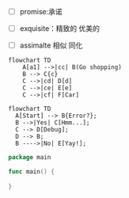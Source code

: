 







- [ ] promise:承诺

- [ ] exquisite：精致的 优美的
- [ ] assimalte 相似 同化









```mermaid
flowchart TD
    A[a1] -->|cc| B(Go shopping)
    B --> C{c}
    C -->|cd| D[d]
    C -->|ce| E[e]
    C -->|cf| F[Car]
```







``` mermaid
flowchart TD
  A[Start] --> B{Error?};
  B -->|Yes| C[Hmm...];
  C --> D[Debug];
  D --> B;
  B ---->|No| E[Yay!];
```







``` go title="bubble_sort.py" linenums="1"
package main

func main() {
  
}
```















